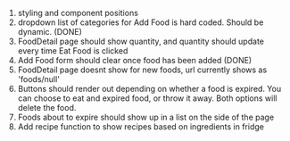1. styling and component positions
2. dropdown list of categories for Add Food is hard coded. Should be dynamic. (DONE)
3. FoodDetail page should show quantity, and quantity should update every time Eat Food is clicked
4. Add Food form should clear once food has been added (DONE)
5. FoodDetail page doesnt show for new foods, url currently shows as 'foods/null'
6. Buttons should render out depending on whether a food is expired. You can choose to eat and expired food, or throw it away. Both options will delete the food.
7. Foods about to expire should show up in a list on the side of the page
8. Add recipe function to show recipes based on ingredients in fridge
